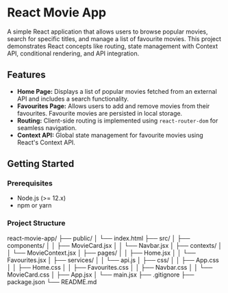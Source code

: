 # React Movie App

A simple React application that allows users to browse popular movies, search for specific titles, and manage a list of favourite movies. This project demonstrates React concepts like routing, state management with Context API, conditional rendering, and API integration.

## Features

- **Home Page:** Displays a list of popular movies fetched from an external API and includes a search functionality.
- **Favourites Page:** Allows users to add and remove movies from their favourites. Favourite movies are persisted in local storage.
- **Routing:** Client-side routing is implemented using `react-router-dom` for seamless navigation.
- **Context API:** Global state management for favourite movies using React's Context API.

## Getting Started

### Prerequisites

- Node.js (>= 12.x)
- npm or yarn

### Project Structure
react-movie-app/
├── public/
│   └── index.html
├── src/
│   ├── components/
│   │   ├── MovieCard.jsx
│   │   └── Navbar.jsx
│   ├── contexts/
│   │   └── MovieContext.jsx
│   ├── pages/
│   │   ├── Home.jsx
│   │   └── Favourites.jsx
│   ├── services/
│   │   └── api.js
│   ├── css/
│   │   ├── App.css
│   │   ├── Home.css
│   │   ├── Favourites.css
│   │   ├── Navbar.css
│   │   └── MovieCard.css
│   ├── App.jsx
│   └── main.jsx
├── .gitignore
├── package.json
└── README.md
